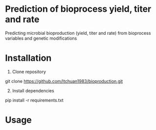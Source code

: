 # Prediction of bioprocess yield, titer and rate

Predicting microbial bioproduction (yield, titer and rate) from bioprocess variables and genetic modifications

# Installation

1. Clone repository

git clone https://github.com/ltchuan1983/bioproduction.git

2. Install dependencies

pip install -r requirements.txt

# Usage

